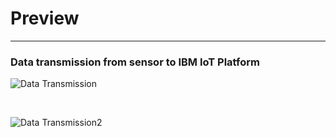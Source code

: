 # Preview
-----------------------------------------------------------------------------------------------------------------------------------------------------------------------

### Data transmission from sensor to IBM IoT Platform

![Data Transmission](https://user-images.githubusercontent.com/101011054/201974123-0fed984e-6cb8-4a73-bfe4-9209bb4eee84.png)

<p>&nbsp;</p>

![Data Transmission2](https://user-images.githubusercontent.com/101011054/201974150-b9e2c899-0b6c-4c4b-b9e8-087561846380.png)
